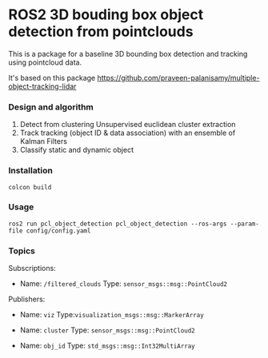 # ROS2 3D bouding box object detection from pointclouds
This is a package for a baseline 3D bounding box detection and tracking using pointcloud data. 

It's based on this package https://github.com/praveen-palanisamy/multiple-object-tracking-lidar

### Design and algorithm

1. Detect from clustering
    Unsupervised euclidean cluster extraction
2. Track
    tracking (object ID & data association) with an ensemble of Kalman Filters
3. Classify static and dynamic object




### Installation
`colcon build`

### Usage

`ros2 run pcl_object_detection pcl_object_detection --ros-args --param-file config/config.yaml`


### Topics

Subscriptions:
- Name: `/filtered_clouds`
Type: `sensor_msgs::msg::PointCloud2`

Publishers:

- Name: `viz`     Type:`visualization_msgs::msg::MarkerArray`

- Name: `cluster`
Type: `sensor_msgs::msg::PointCloud2`

- Name: `obj_id`
Type: `std_msgs::msg::Int32MultiArray`